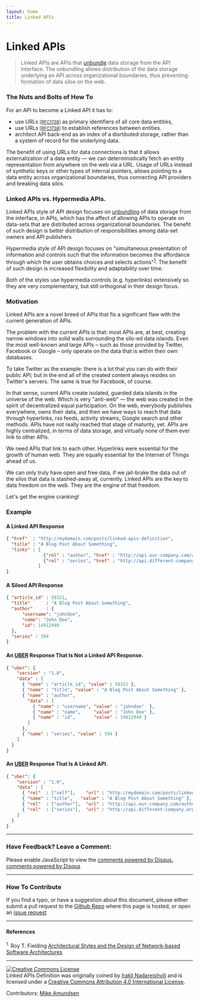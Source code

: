 ```yaml
---
layout: home
title: Linked APIs
---
```


# Linked APIs

> Linked APIs are APIs that [unbundle](http://www.vox.com/2014/6/24/5840248/the-powerful-economic-principle-behind-yo) data storage from the API interface. The unbundling allows distribution of the data storage underlying an API across organizational boundaries, thus preventing formation of data silos on the web.

### The Nuts and Bolts of How To

For an API to become a Linked API it has to:

- use URLs <small>[[RFC1738](http://www.ietf.org/rfc/rfc1738.txt)]</small> as primary identifiers of all core data entities, 
- use URLs <small>[[RFC1738](http://www.ietf.org/rfc/rfc1738.txt)]</small> to establish references between entities.
- architect API back-end as an index of a disrtibuted storage, rather than a system of record for the underlying data.

The benefit of using URLs for data connections is that it allows externalization of a data entity — we can deterministically fetch an entity representation from anywhere on the web via a URL. Usage of URLs instead of synthetic keys or other types of internal pointers, allows pointing to a data entity across organizational boundaries, thus connecting API providers and breaking data silos.

### Linked APIs vs. Hypermedia APIs.

Linked APIs style of API design focuses on [unbundling](http://www.vox.com/2014/6/24/5840248/the-powerful-economic-principle-behind-yo) of data storage from the interface, in APIs, which has the affect of allowing APIs to operate on data-sets that are distributed across organizational boundaries. The benefit of such design is better distribution of responsibilities among data-set owners and API publishers

Hypermedia style of API design focuses on "simultaneous presentation of information and controls such that the information becomes the affordance through which the user obtains choices and selects actions"<sup><a href="#fn1" id="ref1">1</a></sup>. The benefit of such design is increased flexibility and adaptability over time.  

Both of the styles use hypermedia controls (e.g. hyperlinks) extensively so they are very complementary, but still orthogonal in their design focus.

### Motivation

Linked APIs are a novel breed of APIs that fix a significant flaw with the current generation of APIs.

The problem with the current APIs is that: most APIs are, at best, creating narrow windows into solid walls surrounding the silo-ed data islands. Even the most well-known and large APIs – such as those provided by Twitter, Facebook or Google – only operate on the data that is within their own databases.

To take Twitter as the example: there is a lot that you can do with their public API; but in the end all of the created content always resides on Twitter's servers. The same is true for Facebook, of course. 

In that sense, current APIs create isolated, guarded data islands in the universe of the web. Which is very "anti-web" — the web was created in the spirit of decentralized equal participation. On the web, everybody publishes everywhere, owns their data, and then we have ways to reach that data through hyperlinks, rss feeds, activity streams, Google search and other methods. APIs have not really reached that stage of maturity, yet. APIs are highly centralized, in terms of data storage, and virtually none of them ever link to other APIs.

We need APIs that link to each other. Hyperlinks were essential for the growth of human web. They are equally essential for the Internet of Things ahead of us. 

We can only truly have open and free data, if we jail-brake the data out of the silos that data is stashed-away at, currently. Linked APIs are the key to data freedom on the web. They are the engine of that freedom. 

Let's get the engine cranking!

### Example

#### A Linked API Response

```json
{ "href"  : "http://mydomain.com/posts/linked-apis-definition",
  "title" : "A Blog Post About Something",
  "links" : [
              {"rel" : "author", "href" : "http://api.our-company.com/authors/johndoe"},
              {"rel" : "series", "href" : "http://api.different-company.org/someseries"}
            ]
}
```     

#### A Siloed API Response

```json
{ "article_id" : 58321,
  "title"      : "A Blog Post About Something",
  "author"     : {
      "username": "johndoe",
      "name": "John Doe",
      "id": 14912949
  }, 
  "series" : 394
}
```    

#### An [UBER](https://rawgit.com/mamund/media-types/master/uber-hypermedia.html) Response That Is Not a Linked API Response.

```json
{ "uber": {
    "version" : "1.0",
    "data" : [
      { "name" : "article_id", "value" : 58321 },
      { "name" : "title", "value" : "A Blog Post About Something" },
      { "name" : "author",
        "data" : [
          { "name" : "username", "value" : "johndoe"  },
          { "name" : "name",     "value" : "John Doe" },
          { "name" : "id",       "value" : 14912949 }
        ]
      },
      { "name" : "series", "value" : 394 }
    ]    
  }
}
```

#### An [UBER](https://rawgit.com/mamund/media-types/master/uber-hypermedia.html) Response That Is A Linked API.


```json
{ "uber": {
    "version" : "1.0",
    "data" : [
      { "rel"  : ["self"],    "url" : "http://mydomain.com/posts/linked-apis-definition" },
      { "name" : "title",   "value" : "A Blog Post About Something" },
      { "rel"  : ["author"],  "url" : "http://api.our-company.com/authors/johndoe" },
      { "rel"  : ["series"],  "url" : "http://api.different-company.org/someseries" }
    ]    
  }
}
```

-----------------------

### Have Feedback? Leave a Comment:

<div id="disqus_thread"></div>
<script type="text/javascript">
    /* * * CONFIGURATION VARIABLES: EDIT BEFORE PASTING INTO YOUR WEBPAGE * * */
    var disqus_shortname = 'linkedapis'; // required: replace example with your forum shortname

    /* * * DON'T EDIT BELOW THIS LINE * * */
    (function() {
        var dsq = document.createElement('script'); dsq.type = 'text/javascript'; dsq.async = true;
        dsq.src = '//' + disqus_shortname + '.disqus.com/embed.js';
        (document.getElementsByTagName('head')[0] || document.getElementsByTagName('body')[0]).appendChild(dsq);
    })();
</script>
<noscript>Please enable JavaScript to view the <a href="http://disqus.com/?ref_noscript">comments powered by Disqus.</a></noscript>
<a href="http://disqus.com" class="dsq-brlink">comments powered by <span class="logo-disqus">Disqus</span></a>

-----------------------

### How To Contribute

If you find a typo, or have a suggestion about this document, please either submit a pull request to the [Github Repo](https://github.com/inadarei/linkedapis) where this page is hosted, or open an [issue request](https://github.com/inadarei/linkedapis/issues)

------------------------

#### References

<sup id="fn1">1.</sup> Roy T. Fielding [Architectural Styles and
the Design of Network-based Software Architectures](http://www.ics.uci.edu/~fielding/pubs/dissertation/top.htm)

-----------------------

<a rel="license" href="http://creativecommons.org/licenses/by/4.0/"><img alt="Creative Commons License" style="border-width:0" src="https://i.creativecommons.org/l/by/4.0/80x15.png" /></a><br /><span xmlns:dct="http://purl.org/dc/terms/" href="http://purl.org/dc/dcmitype/Text" property="dct:title" rel="dct:type">Linked APIs Definition</span> was originally coined by <a xmlns:cc="http://creativecommons.org/ns#" href="https://twitter.com/inadarei" property="cc:attributionName" rel="cc:attributionURL">Irakli Nadareishvili</a>  and is licensed under a <a rel="license" href="http://creativecommons.org/licenses/by/4.0/">Creative Commons Attribution 4.0 International License</a>.

Contributors: [Mike Amundsen](https://twitter.com/mamund)